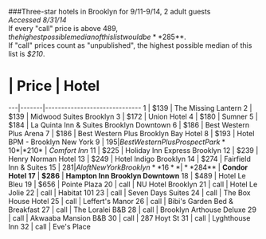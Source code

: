 ###Three-star hotels in Brooklyn for 9/11-9/14, 2 adult guests  
*Accessed 8/31/14*  
If every "call" price is above $489, the highest possible median of this list would be **$285**.  
If "call" prices count as "unpublished", the highest possible median of this list is *$210*.  

 # | Price | Hotel
---|-------|------------------------------
 1 | $139  | The Missing Lantern
 2 | $139  | Midwood Suites Brooklyn
 3 | $172  | Union Hotel
 4 | $180  | Sumner
 5 | $184  | La Quinta Inn & Suites Brooklyn Downtown
 6 | $186  | Best Western Plus Arena
 7 | $186  | Best Western Plus Brooklyn Bay Hotel
 8 | $193  | Hotel BPM - Brooklyn New York
 9 | $195  | Best Western Plus Prospect Park
*10* | *$210*  | *Comfort Inn*
11 | $225  | Holiday Inn Express Brooklyn
12 | $239  | Henry Norman Hotel
13 | $249  | Hotel Indigo Brooklyn
14 | $274  | Fairfield Inn & Suites
15 | $281  | Aloft New York Brooklyn
**16** | **$284**  | **Condor Hotel**
**17** | **$286**  | **Hampton Inn Brooklyn Downtown**
18 | $489  | Hotel Le Bleu
19 | $656  | Pointe Plaza
20 | call  | NU Hotel Brooklyn
21 | call  | Hotel Le Jolie
22 | call  | Habitat 101
23 | call  | Seven Days Suites
24 | call  | The Box House Hotel
25 | call  | Leffert's Manor
26 | call  | Bibi's Garden Bed & Breakfast
27 | call  | The Loralei B&B
28 | call  | Brooklyn Arthouse Deluxe
29 | call  | Akwaaba Mansion B&B
30 | call  | 287 Hoyt St
31 | call  | Lyghthouse Inn
32 | call  | Eve's Place
